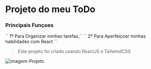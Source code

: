 <h1>Projeto do meu ToDo</h1>

<h3>Principais Funçoes</h3>
`` 1º Para Organizar minhas tarefas,``
`` 2º Para Aperfeiçoar minhas habilidades com React ``

>Este projeto foi criado usando ReactJS e TailwindCSS

<img src="" alt="imagem-Projeto"/>
